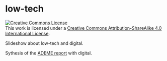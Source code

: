 # low-tech
<a rel="license" href="http://creativecommons.org/licenses/by-sa/4.0/"><img alt="Creative Commons License" style="border-width:0" src="https://i.creativecommons.org/l/by-sa/4.0/88x31.png" /></a><br />This work is licensed under a <a rel="license" href="http://creativecommons.org/licenses/by-sa/4.0/">Creative Commons Attribution-ShareAlike 4.0 International License</a>.

Slideshow about low-tech and digital.

Sythesis of the [ADEME report](https://librairie.ademe.fr/dechets-economie-circulaire/5421-demarches-low-tech.html) with digital.
